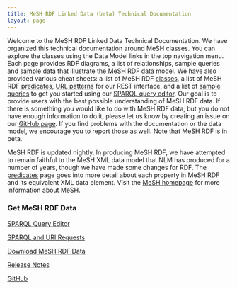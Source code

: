 ```yaml
---
title: MeSH RDF Linked Data (beta) Technical Documentation
layout: page
---
```


Welcome to the MeSH RDF Linked Data Technical Documentation. We have organized this technical documentation around MeSH classes.
You can explore the classes using the Data Model links in the top navigation menu.
Each page provides RDF diagrams, a list of relationships, sample queries and sample data that illustrate the MeSH RDF data model.
We have also provided various cheat sheets: a list of MeSH RDF [classes](./classes.html), a list of MeSH RDF [predicates](./predicates.html), [URL patterns](./rest-interface.html) for our REST interface, and a list of [sample queries](./sample-queries.html) to get you started using our [SPARQL query editor](http://id.nlm.nih.gov/mesh/query).
Our goal is to provide users with the best possible understanding of MeSH RDF data. If there is something you would like to do with MeSH RDF data, but you do not have enough information to do it, please let us know by creating an issue on our [GitHub page](https://github.com/HHS/meshrdf/issues). If you find problems with the documentation or the data model, we encourage you to report those as well. Note that MeSH RDF is in beta. 

MeSH RDF is updated nightly. In producing MeSH RDF, we have attempted to remain faithful to the MeSH XML data model that NLM has produced for a number of years, though we have made some changes for RDF. The [predicates](./predicates.html) page goes into more detail about each property in MeSH RDF and its equivalent XML data element. Visit the [MeSH homepage](http://www.nlm.nih.gov/mesh/) for more information about MeSH.

### Get MeSH RDF Data

[SPARQL Query Editor](http://id.nlm.nih.gov/mesh/query) 

[SPARQL and URI Requests](./sparql-and-uri-requests.html)

[Download MeSH RDF Data](ftp://ftp.nlm.nih.gov/online/mesh/)

[Release Notes](./release-notes.html) 

[GitHub](https://github.com/HHS/meshrdf/) 
